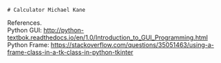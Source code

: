     # Calculator Michael Kane
References.    
Python GUI: http://python-textbok.readthedocs.io/en/1.0/Introduction_to_GUI_Programming.html
Python Frame: https://stackoverflow.com/questions/35051463/using-a-frame-class-in-a-tk-class-in-python-tkinter